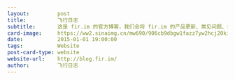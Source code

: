 ```yaml
---
layout:         post
title:          飞行日志
subtitle:       这是 fir.im 的官方博客，我们会将 fir.im 的产品更新、常见问题、技术周刊 weekly 以及一些市场活动信息放到这里。目前开设的栏目主要包括「更新日志」、「常见问题」、「fir.im Weekly」、「市场活动」、「媒体报道」、「一些杂记」等。另外，为方便大家进入 fir.im, BugHD, inCode 网站，我们在博客「菜单」中，也加入了链接。
card-image:     https://ww2.sinaimg.cn/mw690/906cb9dbgw1fazz7yw2hcj20ki0wm3z5.jpg
date:           2015-01-01 19:00:00
tags:           Website
post-card-type: website
website-url:    http://blog.fir.im/
author:         飞行日志
---
```


